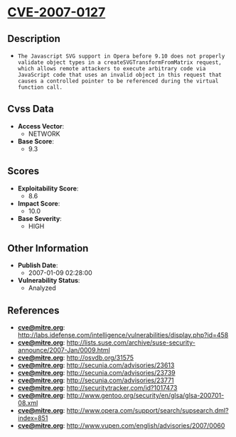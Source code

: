 
# [CVE-2007-0127](https://cve.mitre.org/cgi-bin/cvename.cgi?name=CVE-2007-0127)

## Description

- `The Javascript SVG support in Opera before 9.10 does not properly validate object types in a createSVGTransformFromMatrix request, which allows remote attackers to execute arbitrary code via JavaScript code that uses an invalid object in this request that causes a controlled pointer to be referenced during the virtual function call.`

## Cvss Data

- **Access Vector**:
  - NETWORK
- **Base Score**:
  - 9.3

## Scores

- **Exploitability Score**:
  - 8.6
- **Impact Score**:
  - 10.0
- **Base Severity**:
  - HIGH

## Other Information

- **Publish Date**:
  - 2007-01-09 02:28:00
- **Vulnerability Status**:
  - Analyzed

## References

- **cve@mitre.org**: http://labs.idefense.com/intelligence/vulnerabilities/display.php?id=458
- **cve@mitre.org**: http://lists.suse.com/archive/suse-security-announce/2007-Jan/0009.html
- **cve@mitre.org**: http://osvdb.org/31575
- **cve@mitre.org**: http://secunia.com/advisories/23613
- **cve@mitre.org**: http://secunia.com/advisories/23739
- **cve@mitre.org**: http://secunia.com/advisories/23771
- **cve@mitre.org**: http://securitytracker.com/id?1017473
- **cve@mitre.org**: http://www.gentoo.org/security/en/glsa/glsa-200701-08.xml
- **cve@mitre.org**: http://www.opera.com/support/search/supsearch.dml?index=851
- **cve@mitre.org**: http://www.vupen.com/english/advisories/2007/0060
